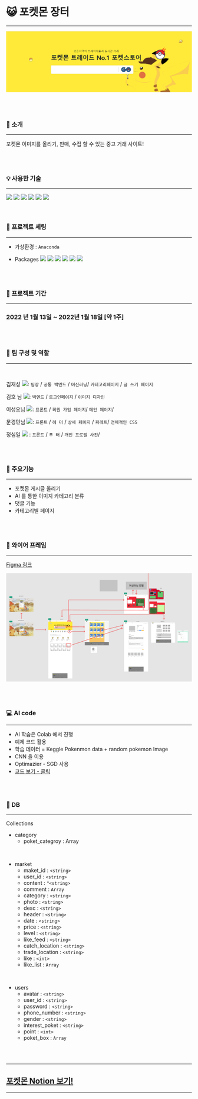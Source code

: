 



# :smiley_cat:  포켓몬 장터
***

![img.png](static/image/banner.png)

<br>
<br>

###  :bell: 소개 
***

포켓몬 이미지를 올리기, 판매, 수집 할 수 있는  중고 거래 사이트!

<br>
<br>

### :bulb: 사용한 기술 
***

<div style='display:span;'>
  <img src="https://img.shields.io/badge/python-3776AB?style=for-the-badge&logo=python&logoColor=white"> 
  <img src="https://img.shields.io/badge/mongoDB-47A248?style=for-the-badge&logo=MongoDB&logoColor=white">
  <img src="https://img.shields.io/badge/flask-000000?style=for-the-badge&logo=flask&logoColor=white">
  <img src="https://img.shields.io/badge/tensorflow-FF7100?style=for-the-badge&logo=tensorflow&logoColor=white">
  <img src="https://img.shields.io/badge/Pyjwt-8EC2F2?style=for-the-badge&logo=pyjwt&logoColor=white">
  <img src="https://img.shields.io/badge/request-C5B7AC?style=for-the-badge&logoColor=white">
<div>

<br>
<br>


### :wrench: 프로젝트 세팅
***
* 가상환경 : `Anaconda`

* Packages 
  <span>
    <img src="https://img.shields.io/badge/flask-2.0.3-blue?style"/>
    <img src="https://img.shields.io/badge/dnspython-1.16.0-blue?style"/>
    <img src="https://img.shields.io/badge/pymongo-3.12.0-blue?style"/>
    <img src="https://img.shields.io/badge/requests-2.26.0-blue?style"/>
    <img src="https://img.shields.io/badge/PyJWT-2.1.0-blue?style"/>
    <img src="https://img.shields.io/badge/Tensorflow-2.6.0-blue?style"/>
  </span>

<br>
<br>


### :calendar: 프로젝트 기간
***
### 2022 년 1월 13일 ~ 2022년 1월 18일 [약 1주]


<br>
<br>


###  :pushpin: 팀 구성 및 역할 
***

<br>

김재성 [![](https://camo.githubusercontent.com/9c1b5db4f4965a22dfac0c853b5cab388c2ee7bc0016c9fbe7eb6e032ad76ebe/68747470733a2f2f696d672e736869656c64732e696f2f62616467652f4769746875622d3138313731373f7374796c653d666c61742d737175617265266c6f676f3d476974687562266c6f676f436f6c6f723d7768697465)](https://github.com/CureLatte): `팀장` / `공통 백엔드` / `머신러닝`/ `카테고리페이지` /  `글 쓰기 페이지`

김호 님 [![](https://camo.githubusercontent.com/9c1b5db4f4965a22dfac0c853b5cab388c2ee7bc0016c9fbe7eb6e032ad76ebe/68747470733a2f2f696d672e736869656c64732e696f2f62616467652f4769746875622d3138313731373f7374796c653d666c61742d737175617265266c6f676f3d476974687562266c6f676f436f6c6f723d7768697465)](https://github.com/hopaom):  `백엔드` / `로그인페이지` / `이미지 디자인`

이성오님 [![](https://camo.githubusercontent.com/9c1b5db4f4965a22dfac0c853b5cab388c2ee7bc0016c9fbe7eb6e032ad76ebe/68747470733a2f2f696d672e736869656c64732e696f2f62616467652f4769746875622d3138313731373f7374796c653d666c61742d737175617265266c6f676f3d476974687562266c6f676f436f6c6f723d7768697465)](https://github.com/seongolee): `프론트` / `회원 가입 페이지`/ `메인 페이지`/ 

문경민님 [![](https://camo.githubusercontent.com/9c1b5db4f4965a22dfac0c853b5cab388c2ee7bc0016c9fbe7eb6e032ad76ebe/68747470733a2f2f696d672e736869656c64732e696f2f62616467652f4769746875622d3138313731373f7374796c653d666c61742d737175617265266c6f676f3d476974687562266c6f676f436f6c6f723d7768697465)](https://github.com/mgm11063):  `프론트`  / `헤 더` / `상세 페이지` / `파레트`/ `전체적인 CSS  `

정심일 [![](https://camo.githubusercontent.com/9c1b5db4f4965a22dfac0c853b5cab388c2ee7bc0016c9fbe7eb6e032ad76ebe/68747470733a2f2f696d672e736869656c64732e696f2f62616467652f4769746875622d3138313731373f7374796c653d666c61742d737175617265266c6f676f3d476974687562266c6f676f436f6c6f723d7768697465)](https://github.com/joneheart) : `프론트`  / `푸 터` / `개인 프로필 사진`/

<br>
<br>


### :tada: 주요기능
***

* 포켓몬 게시글 올리기
* AI 를 통한 이미지 카테고리 분류
* 댓글 기능
* 카테고리별 페이지

<br>
<br>


### :triangular_ruler: 와이어 프레임
***

[Figma 링크](https://www.figma.com/file/MrPWIagiukBUsmXkD9aqJm?embed_host=share&kind=&viewer=1)

![](static/image/wireframe.png)


<br>
<br>


### :computer: AI code
***

* AI 학습은 Colab 에서 진행 
* 예제 코드 활용
* 학습 데이터 = Keggle Pokenmon data + random pokemon Image
* CNN 을 이용
* Optimazier - SGD 사용
* [코드 보기 - 클릭](https://colab.research.google.com/drive/1yTLzyxISHTPDeRQ0qLChB8lVTdfdon8R?usp=sharing) 

<br>
<br>

### :floppy_disk: DB
***

Collections 

* category 
  * poket_categroy : Array

<br>

* market
  * maket_id : `<string>`
  * user_id : `<string>`
  * content : `"<string>`
  * comment : `Array `
  * category : `<string>`
  * photo : `<string>`
  * desc : `<string>`
  * header : `<string>`
  * date : `<string>`
  * price : `<string>`
  * level : `<string>`
  * like_feed : `<string>`
  * catch_location : `<string>`
  * trade_location : `<string>`
  * like : `<int>`
  * like_list : `Array`

<br>

* users
  * avatar : `<string>`
  * user_id : `<string>`
  * password : `<string>`
  * phone_number : `<string>`
  * gender : `<string>`
  * interest_poket : `<string>`
  * point : `<int>`
  * poket_box : `Array`



<br>
<br>


***
## [포켓몬 Notion 보기!](https://quartz-laborer-e78.notion.site/sparta-4-0b2c834274b6424ba5c727555d6b1952)
*** 

